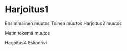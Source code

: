 ﻿# Harjoitus1
Ensimmäinen muutos
Toinen muutos
Harjoitus2 muutos

Matin tekemä muutos

Harjoitus4 Eskonrivi